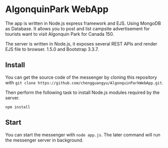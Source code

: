 # AlgonquinPark WebApp
The app is written in Node.js express framework and EJS. Using MongoDB as Database. It allows you to post and list campsite advertisement for tourists want to visit Algonquin Park for Canada 150.

The server is written in Node.js, it  exposes several REST APIs and render EJS file to browser. 1.5.0 and Bootstrap 3.3.7.

## Install

You can get the source code of the messenger by cloning this repository with `git clone https://github.com/chengguangyu/AlgonquinParkWebApp.git`.

Then perform the following task to install Node.js modules required by the server.

```shell
npm install
```


## Start

You can start the messenger with `node app.js`. The later command will run the messenger server in background.
